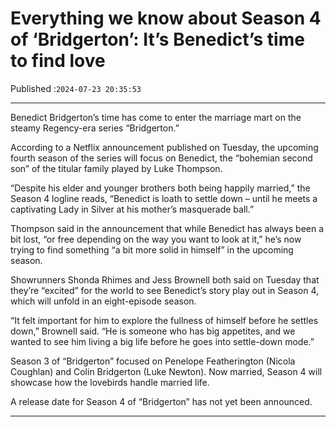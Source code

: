 # Everything we know about Season 4 of ‘Bridgerton’: It’s Benedict’s time to find love

Published :`2024-07-23 20:35:53`

---

Benedict Bridgerton’s time has come to enter the marriage mart on the steamy Regency-era series “Bridgerton.”

According to a Netflix announcement published on Tuesday, the upcoming fourth season of the series will focus on Benedict, the “bohemian second son” of the titular family played by Luke Thompson.

“Despite his elder and younger brothers both being happily married,” the Season 4 logline reads, “Benedict is loath to settle down – until he meets a captivating Lady in Silver at his mother’s masquerade ball.”

Thompson said in the announcement that while Benedict has always been a bit lost, “or free depending on the way you want to look at it,” he’s now trying to find something “a bit more solid in himself” in the upcoming season.

Showrunners Shonda Rhimes and Jess Brownell both said on Tuesday that they’re “excited” for the world to see Benedict’s story play out in Season 4, which will unfold in an eight-episode season.

“It felt important for him to explore the fullness of himself before he settles down,” Brownell said. “He is someone who has big appetites, and we wanted to see him living a big life before he goes into settle-down mode.”

Season 3 of “Bridgerton” focused on Penelope Featherington (Nicola Coughlan) and Colin Bridgerton (Luke Newton). Now married, Season 4 will showcase how the lovebirds handle married life.

A release date for Season 4 of “Bridgerton” has not yet been announced.

---

